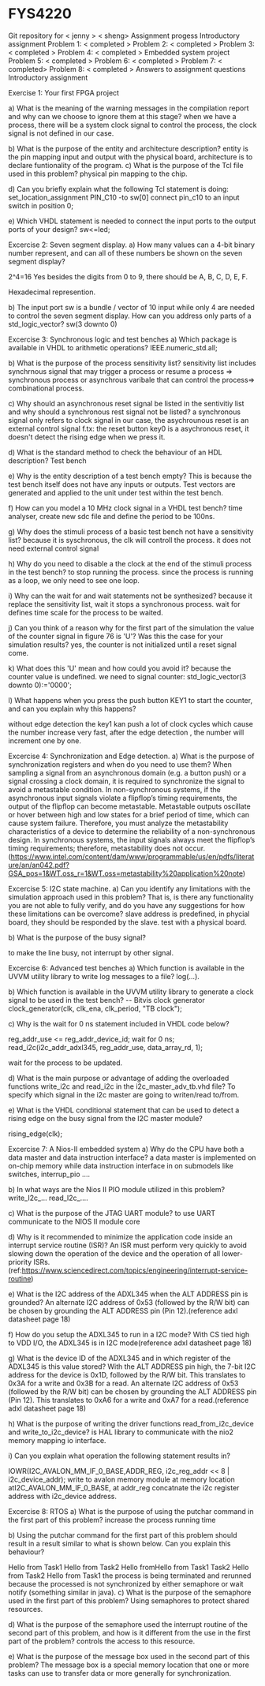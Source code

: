 # FYS4220
Git repository for < jenny > < sheng>
Assignment progess
Introductory assignment
Problem 1: < completed >
Problem 2: < completed >
Problem 3: < completed >
Problem 4: < completed >
Embedded system project
Problem 5: < completed >
Problem 6: < completed >
Problem 7: < completed>
Problem 8: < completed >
Answers to assignment questions
Introductory assignment

Exercise 1: Your first FPGA project

a) What is the meaning of the warning messages in the compilation report and why can we choose to ignore them at this stage? when we have a process, there will be a system clock signal to control the process, the clock signal is not defined in our case.

b) What is the purpose of the entity and architecture description? entity is the pin mapping input and output with the physical board, architecture is to declare funtionality of the program. c) What is the purpose of the Tcl file used in this problem? physical pin mapping to the chip.

d) Can you briefly explain what the following Tcl statement is doing: set_location_assignment PIN_C10 -to sw[0] connect pin_c10 to an input switch in position 0;

e) Which VHDL statement is needed to connect the input ports to the output ports of your design? sw<=led;

Excercise 2: Seven segment display.
a) How many values can a 4-bit binary number represent, and can all of these numbers be shown on the seven segment display?

2^4=16 Yes besides the digits from 0 to 9, there should be A, B, C, D, E, F.

Hexadecimal represention.

b) The input port sw is a bundle / vector of 10 input while only 4 are needed to control the seven segment display. How can you address only parts of a std_logic_vector? sw(3 downto 0)

Excercise 3: Synchronous logic and test benches
a) Which package is available in VHDL to arithmetic operations? IEEE.numeric_std.all;

b) What is the purpose of the process sensitivity list? sensitivity list includes synchrnous signal that may trigger a process or resume a process => synchronous process or asynchrous varibale that can control the process=> combinational process.

c) Why should an asynchronous reset signal be listed in the sentivitiy list and why should a synchronous rest signal not be listed? a synchronous signal only refers to clock signal in our case, the asychrounous reset is an external control signal f.tx: the reset button key0 is a asychronous reset, it doesn't detect the rising edge when we press it.

d) What is the standard method to check the behaviour of an HDL description? Test bench

e) Why is the entity description of a test bench empty? This is because the test bench itself does not have any inputs or outputs. Test vectors are generated and applied to the unit under test within the test bench.

f) How can you model a 10 MHz clock signal in a VHDL test bench? time analyser, create new sdc file and define the period to be 100ns.

g) Why does the stimuli process of a basic test bench not have a sensitivity list? because it is syschronous, the clk will controll the process. it does not need external control signal

h) Why do you need to disable a the clock at the end of the stimuli process in the test bench? to stop running the process. since the process is running as a loop, we only need to see one loop.

i) Why can the wait for and wait statements not be synthesized? because it replace the sensitivity list, wait it stops a synchronous process. wait for defines time scale for the process to be waited.

j) Can you think of a reason why for the first part of the simulation the value of the counter signal in figure 76 is 'U'? Was this the case for your simulation results? yes, the counter is not initialized until a reset signal come.

k) What does this 'U' mean and how could you avoid it? because the counter value is undefined. we need to signal counter: std_logic_vector(3 downto 0):='0000';

l) What happens when you press the push button KEY1 to start the counter, and can you explain why this happens?

without edge detection the key1 kan push a lot of clock cycles which cause the number increase very fast, after the edge detection , the number will increment one by one.

Excercise 4: Synchronization and Edge detection.
a) What is the purpose of synchronization registers and when do you need to use them? When sampling a signal from an asynchronous domain (e.g. a button push) or a signal crossing a clock domain, it is required to synchronize the signal to avoid a metastable condition. In non-synchronous systems, if the asynchronous input signals violate a
flipflop’s timing requirements, the output of the flipflop can become
metastable. Metastable outputs oscillate or hover between high and low
states for a brief period of time, which can cause system failure. Therefore,
you must analyze the metastability characteristics of a device to
determine the reliability of a non-synchronous design. In synchronous
systems, the input signals always meet the flipflop’s timing requirements;
therefore, metastability does not occur.(https://www.intel.com/content/dam/www/programmable/us/en/pdfs/literature/an/an042.pdf?GSA_pos=1&WT.oss_r=1&WT.oss=metastability%20application%20note)

Excercise 5: I2C state machine.
a) Can you identify any limitations with the simulation approach used in this problem? That is, is there any functionality you are not able to fully verify, and do you have any suggestions for how these limitations can be overcome? slave address is predefined, in phycial board, they should be responded by the slave. test with a physical board.

b) What is the purpose of the busy signal?

to make the line busy, not interrupt by other signal.

Excercise 6: Advanced test benches
a) Which function is available in the UVVM utility library to write log messages to a file? log(...).

b) Which function is available in the UVVM utility library to generate a clock signal to be used in the test bench? -- Bitvis clock generator clock_generator(clk, clk_ena, clk_period, "TB clock");

c) Why is the wait for 0 ns statement included in VHDL code below?

reg_addr_use <= reg_addr_device_id; wait for 0 ns; read_i2c(i2c_addr_adxl345, reg_addr_use, data_array_rd, 1);

wait for the process to be updated.

d) What is the main purpose or advantage of adding the overloaded functions write_i2c and read_i2c in the i2c_master_adv_tb.vhd file? To specify which signal in the i2c master are going to writen/read to/from.

e) What is the VHDL conditional statement that can be used to detect a rising edge on the busy signal from the I2C master module?

rising_edge(clk);

Excercise 7: A Nios-II embedded system
a) Why do the CPU have both a data master and data instruction interface? a data master is implemented on on-chip memory while data instruction interface in on submodels like switches, interrup_pio ....

b) In what ways are the Nios II PIO module utilized in this problem? write_I2c_... read_I2c_....

c) What is the purpose of the JTAG UART module? to use UART communicate to the NIOS II module core

d) Why is it recommended to minimize the application code inside an interrupt service routine (ISR)? An ISR must perform very quickly to avoid slowing down the operation of the device and the operation of all lower-priority ISRs.(ref:https://www.sciencedirect.com/topics/engineering/interrupt-service-routine)

e) What is the I2C address of the ADXL345 when the ALT ADDRESS pin is grounded? An alternate I2C address of 0x53 (followed by the R/W bit) can be chosen by grounding the ALT ADDRESS pin (Pin 12).(reference adxl datasheet page 18)

f) How do you setup the ADXL345 to run in a I2C mode? With CS tied high to VDD I/O, the ADXL345 is in I2C mode(reference adxl datasheet page 18)

g) What is the device ID of the ADXL345 and in which register of the ADXL345 is this value stored? With the ALT ADDRESS pin high, the 7-bit I2C address for the device is 0x1D, followed by the R/W bit. This translates to 0x3A for a write and 0x3B for a read. An alternate I2C address of 0x53 (followed by the R/W bit) can be chosen by grounding the ALT ADDRESS pin (Pin 12). This translates to 0xA6 for a write and 0xA7 for a read.(reference adxl datasheet page 18)

h) What is the purpose of writing the driver functions read_from_i2c_device and write_to_i2c_device? is HAL library to communicate with the nio2 memory mapping io interface.

i) Can you explain what operation the following statement results in?

IOWR(I2C_AVALON_MM_IF_0_BASE,ADDR_REG, i2c_reg_addr << 8 | i2c_device_addr); write to avalon memory module at memory location atI2C_AVALON_MM_IF_0_BASE, at addr_reg concatnate the i2c register address with i2c_device address.

Excercise 8: RTOS
a) What is the purpose of using the putchar command in the first part of this problem? increase the process running time

b) Using the putchar command for the first part of this problem should result in a result similar to what is shown below. Can you explain this behaviour?

Hello from Task1 Hello from Task2 Hello fromHello from Task1 Task2 Hello from Task2 Hello from Task1 the process is being terminated and rerunned because the processed is not synchronized by either semaphore or wait notify (something similar in java). c) What is the purpose of the semaphore used in the first part of this problem? Using semaphores to protect shared resources.

d) What is the purpose of the semaphore used the interrupt routine of the second part of this problem, and how is it different from the use in the first part of the problem? controls the access to this resource.

e) What is the purpose of the message box used in the second part of this problem? The message box is a special memory location that one or more tasks can use to transfer data or more generally for synchronization.
